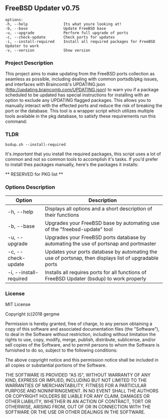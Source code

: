 ## FreeBSD Updater v0.75

```
options:
-h, --help                Its what youre looking at!
-b, --base                Update FreeBSD base
-u, --upgrade             Perform full upgrade of ports
-c, --check-update        Check ports for updates
-i, --install-required    Install all required packages for FreeBSD Updater to work	
-v, --version             Show version
```

### Project Description

This project aims to make updating from the FreeBSD ports collection as seamless as possible, including dealing with common portsdb/pkg issues, and interfaces with Braincomb's UPDATING.json (http://updating.braincomb.com/UPDATING.json) to warn you if a package scheduled to be updated has special instructions for installing with an option to exclude any UPDATING flagged packages.  This allows you to manually interact with the effected ports and reduce the risk of breaking the port or the database.  This tool is a wrapper script which utilizes multiple tools available in the pkg database, to satisfy these requirements run this command:

### TLDR

```
bsdup.sh --install-required
```

It's *important* that you install the required packages, this script uses a lot of common and not so common tools to accomplish it's tasks.
If you'd prefer to install thes packages manually, here's the packages it installs:

** RESERVED for PKG list **

### Options Description

| Option | Description |
|--------|--------|
|-h, --help|Displays all options and a short description of their functions |
|-b, --base|Upgrades your FreeBSD base by automating use of the "freebsd-update" tool|
|-u, --upgrade|Upgrades your FreeBSD ports database by automating the use of portsnap and portmaster|
|-c, --check-update|Updates your ports database by automating the use of portsnap, then displays list of upgradable ports|
|-i, --install-required|Installs all requires ports for all functions of FreeBSD Updater (bsdup) to work properly|

### License

MIT License

Copyright (c)2018 gergme

Permission is hereby granted, free of charge, to any person obtaining a copy
of this software and associated documentation files (the "Software"), to deal
in the Software without restriction, including without limitation the rights
to use, copy, modify, merge, publish, distribute, sublicense, and/or sell
copies of the Software, and to permit persons to whom the Software is
furnished to do so, subject to the following conditions:

The above copyright notice and this permission notice shall be included in all
copies or substantial portions of the Software.

THE SOFTWARE IS PROVIDED "AS IS", WITHOUT WARRANTY OF ANY KIND, EXPRESS OR
IMPLIED, INCLUDING BUT NOT LIMITED TO THE WARRANTIES OF MERCHANTABILITY,
FITNESS FOR A PARTICULAR PURPOSE AND NONINFRINGEMENT. IN NO EVENT SHALL THE
AUTHORS OR COPYRIGHT HOLDERS BE LIABLE FOR ANY CLAIM, DAMAGES OR OTHER
LIABILITY, WHETHER IN AN ACTION OF CONTRACT, TORT OR OTHERWISE, ARISING FROM,
OUT OF OR IN CONNECTION WITH THE SOFTWARE OR THE USE OR OTHER DEALINGS IN THE
SOFTWARE.
